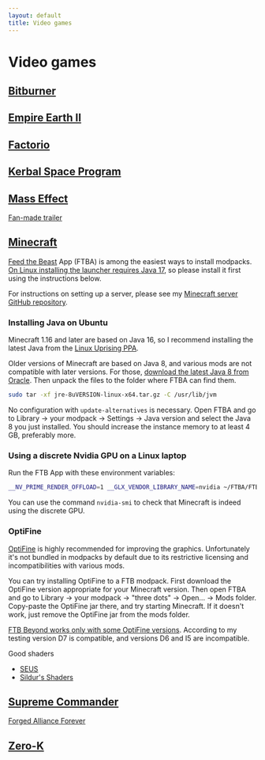 ```yaml
---
layout: default
title: Video games
---
```


# Video games

## [Bitburner](https://store.steampowered.com/app/1812820/Bitburner/)


## [Empire Earth II](https://en.wikipedia.org/wiki/Empire_Earth_II)


## [Factorio](https://www.factorio.com/)


## [Kerbal Space Program](https://www.kerbalspaceprogram.com/)


## [Mass Effect](https://store.steampowered.com/app/1328670/Mass_Effect_Legendary_Edition/)
[Fan-made trailer](https://www.youtube.com/watch?v=wvqYN2RJfVA)


## [Minecraft](https://www.minecraft.net/)
[Feed the Beast](https://www.feed-the-beast.com/) App (FTBA)
is among the easiest ways to install modpacks.
[On Linux installing the launcher requires Java 17](https://github.com/FTBTeam/FTB-App/issues/536),
so please install it first using the instructions below.

For instructions on setting up a server, please see my
[Minecraft server GitHub repository](https://github.com/AgenttiX/minecraft-server).

### Installing Java on Ubuntu
Minecraft 1.16 and later are based on Java 16,
so I recommend installing the latest Java from the
[Linux Uprising PPA](https://launchpad.net/~linuxuprising/+archive/ubuntu/java).

Older versions of Minecraft are based on Java 8,
and various mods are not compatible with later versions.
For those,
[download the latest Java 8 from Oracle](https://www.java.com/en/download/).
Then unpack the files to the folder where FTBA can find them.
``` bash
sudo tar -xf jre-8uVERSION-linux-x64.tar.gz -C /usr/lib/jvm
```
No configuration with `update-alternatives` is necessary.
Open FTBA and go to Library -> your modpack -> Settings -> Java version
and select the Java 8 you just installed.
You should increase the instance memory to at least 4 GB, preferably more.

### Using a discrete Nvidia GPU on a Linux laptop
Run the FTB App with these environment variables:
``` bash
__NV_PRIME_RENDER_OFFLOAD=1 __GLX_VENDOR_LIBRARY_NAME=nvidia ~/FTBA/FTBApp
```
You can use the command `nvidia-smi` to check that Minecraft is indeed using the discrete GPU.

### OptiFine
[OptiFine](https://www.optifine.net/)
is highly recommended for improving the graphics.
Unfortunately it's not bundled in modpacks by default due to its restrictive licensing
and incompatibilities with various mods.

You can try installing OptiFine to a FTB modpack.
First download the OptiFine version appropriate for your Minecraft version.
Then open FTBA and go to
Library -> your modpack -> "three dots" -> Open... -> Mods folder.
Copy-paste the OptiFine jar there, and try starting Minecraft.
If it doesn't work, just remove the OptiFine jar from the mods folder.

[FTB Beyond works only with some OptiFine versions](https://www.reddit.com/r/feedthebeast/comments/62vfps/ftb_beyond_and_optifine/).
According to my testing version D7 is compatible, and versions D6 and I5 are incompatible.

Good shaders
- [SEUS](https://www.sonicether.com/seus/)
- [Sildur's Shaders](https://sildurs-shaders.github.io/)


## [Supreme Commander](https://store.steampowered.com/sub/11732/)
[Forged Alliance Forever](https://www.faforever.com/)


## [Zero-K](https://zero-k.info/)
